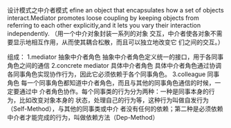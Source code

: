 设计模式之中介者模式
    efine an object that encapsulates how a set of objects interact.Mediator promotes loose coupling 
by keeping objects from referring to each other explicitly,and it lets you vary their interaction independently.
    （用一个中介对象封装一系列的对象 交互，中介者使各对象不需要显示地相互作用，从而使其耦合松散，而且可以独立地改变它
们之间的交互。）

    
 组成：
    1.mediator 抽象中介者角色
    抽象中介者角色定义统一的接口，用于各同事角色之间的通信
    2.concrete mediator 具体中介者角色
    具体中介者角色通过协调各同事角色实现协作行为，因此它必须依赖于各个同事角色。
    3.colleague 同事角色
    每一个同事角色都知道中介者角色，而且与其他的同事角色通信的时候，一定要通过中
    介者角色协作。每个同事类的行为分为两种：一种是同事本身的行为，比如改变对象本身的
    状态，处理自己的行为等，这种行为叫做自发行为（Self-Method），与其他的同事类或中介
    者没有任何的依赖；第二种是必须依赖中介者才能完成的行为，叫做依赖方法（Dep-Method）
    